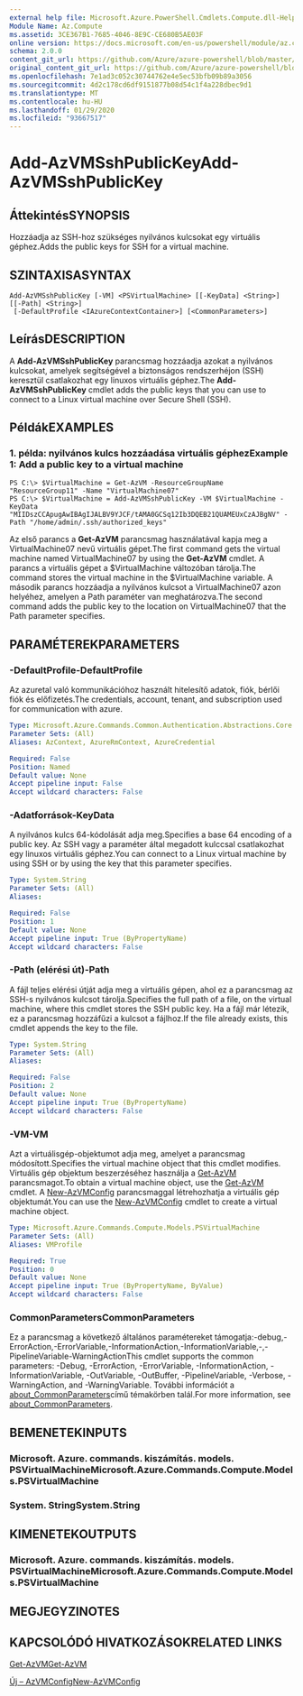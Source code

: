 ```yaml
---
external help file: Microsoft.Azure.PowerShell.Cmdlets.Compute.dll-Help.xml
Module Name: Az.Compute
ms.assetid: 3CE367B1-7685-4046-8E9C-CE680B5AE03F
online version: https://docs.microsoft.com/en-us/powershell/module/az.compute/add-azvmsshpublickey
schema: 2.0.0
content_git_url: https://github.com/Azure/azure-powershell/blob/master/src/Compute/Compute/help/Add-AzVMSshPublicKey.md
original_content_git_url: https://github.com/Azure/azure-powershell/blob/master/src/Compute/Compute/help/Add-AzVMSshPublicKey.md
ms.openlocfilehash: 7e1ad3c052c30744762e4e5ec53bfb09b89a3056
ms.sourcegitcommit: 4d2c178cd6df9151877b08d54c1f4a228dbec9d1
ms.translationtype: MT
ms.contentlocale: hu-HU
ms.lasthandoff: 01/29/2020
ms.locfileid: "93667517"
---
```

# <span data-ttu-id="18d68-101">Add-AzVMSshPublicKey</span><span class="sxs-lookup"><span data-stu-id="18d68-101">Add-AzVMSshPublicKey</span></span>

## <span data-ttu-id="18d68-102">Áttekintés</span><span class="sxs-lookup"><span data-stu-id="18d68-102">SYNOPSIS</span></span>
<span data-ttu-id="18d68-103">Hozzáadja az SSH-hoz szükséges nyilvános kulcsokat egy virtuális géphez.</span><span class="sxs-lookup"><span data-stu-id="18d68-103">Adds the public keys for SSH for a virtual machine.</span></span>

## <span data-ttu-id="18d68-104">SZINTAXISA</span><span class="sxs-lookup"><span data-stu-id="18d68-104">SYNTAX</span></span>

```
Add-AzVMSshPublicKey [-VM] <PSVirtualMachine> [[-KeyData] <String>] [[-Path] <String>]
 [-DefaultProfile <IAzureContextContainer>] [<CommonParameters>]
```

## <span data-ttu-id="18d68-105">Leírás</span><span class="sxs-lookup"><span data-stu-id="18d68-105">DESCRIPTION</span></span>
<span data-ttu-id="18d68-106">A **Add-AzVMSshPublicKey** parancsmag hozzáadja azokat a nyilvános kulcsokat, amelyek segítségével a biztonságos rendszerhéjon (SSH) keresztül csatlakozhat egy linuxos virtuális géphez.</span><span class="sxs-lookup"><span data-stu-id="18d68-106">The **Add-AzVMSshPublicKey** cmdlet adds the public keys that you can use to connect to a Linux virtual machine over Secure Shell (SSH).</span></span>

## <span data-ttu-id="18d68-107">Példák</span><span class="sxs-lookup"><span data-stu-id="18d68-107">EXAMPLES</span></span>

### <span data-ttu-id="18d68-108">1. példa: nyilvános kulcs hozzáadása virtuális géphez</span><span class="sxs-lookup"><span data-stu-id="18d68-108">Example 1: Add a public key to a virtual machine</span></span>
```
PS C:\> $VirtualMachine = Get-AzVM -ResourceGroupName "ResourceGroup11" -Name "VirtualMachine07"
PS C:\> $VirtualMachine = Add-AzVMSshPublicKey -VM $VirtualMachine -KeyData "MIIDszCCApugAwIBAgIJALBV9YJCF/tAMA0GCSq12Ib3DQEB21QUAMEUxCzAJBgNV" -Path "/home/admin/.ssh/authorized_keys"
```

<span data-ttu-id="18d68-109">Az első parancs a **Get-AzVM** parancsmag használatával kapja meg a VirtualMachine07 nevű virtuális gépet.</span><span class="sxs-lookup"><span data-stu-id="18d68-109">The first command gets the virtual machine named VirtualMachine07 by using the **Get-AzVM** cmdlet.</span></span>
<span data-ttu-id="18d68-110">A parancs a virtuális gépet a $VirtualMachine változóban tárolja.</span><span class="sxs-lookup"><span data-stu-id="18d68-110">The command stores the virtual machine in the $VirtualMachine variable.</span></span>
<span data-ttu-id="18d68-111">A második parancs hozzáadja a nyilvános kulcsot a VirtualMachine07 azon helyéhez, amelyen a Path paraméter van meghatározva.</span><span class="sxs-lookup"><span data-stu-id="18d68-111">The second command adds the public key to the location on VirtualMachine07 that the Path parameter specifies.</span></span>

## <span data-ttu-id="18d68-112">PARAMÉTEREK</span><span class="sxs-lookup"><span data-stu-id="18d68-112">PARAMETERS</span></span>

### <span data-ttu-id="18d68-113">-DefaultProfile</span><span class="sxs-lookup"><span data-stu-id="18d68-113">-DefaultProfile</span></span>
<span data-ttu-id="18d68-114">Az azuretal való kommunikációhoz használt hitelesítő adatok, fiók, bérlői fiók és előfizetés.</span><span class="sxs-lookup"><span data-stu-id="18d68-114">The credentials, account, tenant, and subscription used for communication with azure.</span></span>

```yaml
Type: Microsoft.Azure.Commands.Common.Authentication.Abstractions.Core.IAzureContextContainer
Parameter Sets: (All)
Aliases: AzContext, AzureRmContext, AzureCredential

Required: False
Position: Named
Default value: None
Accept pipeline input: False
Accept wildcard characters: False
```

### <span data-ttu-id="18d68-115">-Adatforrások</span><span class="sxs-lookup"><span data-stu-id="18d68-115">-KeyData</span></span>
<span data-ttu-id="18d68-116">A nyilvános kulcs 64-kódolását adja meg.</span><span class="sxs-lookup"><span data-stu-id="18d68-116">Specifies a base 64 encoding of a public key.</span></span>
<span data-ttu-id="18d68-117">Az SSH vagy a paraméter által megadott kulccsal csatlakozhat egy linuxos virtuális géphez.</span><span class="sxs-lookup"><span data-stu-id="18d68-117">You can connect to a Linux virtual machine by using SSH or by using the key that this parameter specifies.</span></span>

```yaml
Type: System.String
Parameter Sets: (All)
Aliases:

Required: False
Position: 1
Default value: None
Accept pipeline input: True (ByPropertyName)
Accept wildcard characters: False
```

### <span data-ttu-id="18d68-118">-Path (elérési út)</span><span class="sxs-lookup"><span data-stu-id="18d68-118">-Path</span></span>
<span data-ttu-id="18d68-119">A fájl teljes elérési útját adja meg a virtuális gépen, ahol ez a parancsmag az SSH-s nyilvános kulcsot tárolja.</span><span class="sxs-lookup"><span data-stu-id="18d68-119">Specifies the full path of a file, on the virtual machine, where this cmdlet stores the SSH public key.</span></span>
<span data-ttu-id="18d68-120">Ha a fájl már létezik, ez a parancsmag hozzáfűzi a kulcsot a fájlhoz.</span><span class="sxs-lookup"><span data-stu-id="18d68-120">If the file already exists, this cmdlet appends the key to the file.</span></span>

```yaml
Type: System.String
Parameter Sets: (All)
Aliases:

Required: False
Position: 2
Default value: None
Accept pipeline input: True (ByPropertyName)
Accept wildcard characters: False
```

### <span data-ttu-id="18d68-121">-VM</span><span class="sxs-lookup"><span data-stu-id="18d68-121">-VM</span></span>
<span data-ttu-id="18d68-122">Azt a virtuálisgép-objektumot adja meg, amelyet a parancsmag módosított.</span><span class="sxs-lookup"><span data-stu-id="18d68-122">Specifies the virtual machine object that this cmdlet modifies.</span></span>
<span data-ttu-id="18d68-123">Virtuális gép objektum beszerzéséhez használja a [Get-AzVM](./Get-AzVM.md) parancsmagot.</span><span class="sxs-lookup"><span data-stu-id="18d68-123">To obtain a virtual machine object, use the [Get-AzVM](./Get-AzVM.md) cmdlet.</span></span>
<span data-ttu-id="18d68-124">A [New-AzVMConfig](./New-AzVMConfig.md) parancsmaggal létrehozhatja a virtuális gép objektumát.</span><span class="sxs-lookup"><span data-stu-id="18d68-124">You can use the [New-AzVMConfig](./New-AzVMConfig.md) cmdlet to create a virtual machine object.</span></span>

```yaml
Type: Microsoft.Azure.Commands.Compute.Models.PSVirtualMachine
Parameter Sets: (All)
Aliases: VMProfile

Required: True
Position: 0
Default value: None
Accept pipeline input: True (ByPropertyName, ByValue)
Accept wildcard characters: False
```

### <span data-ttu-id="18d68-125">CommonParameters</span><span class="sxs-lookup"><span data-stu-id="18d68-125">CommonParameters</span></span>
<span data-ttu-id="18d68-126">Ez a parancsmag a következő általános paramétereket támogatja:-debug,-ErrorAction,-ErrorVariable,-InformationAction,-InformationVariable,-,-PipelineVariable-WarningAction</span><span class="sxs-lookup"><span data-stu-id="18d68-126">This cmdlet supports the common parameters: -Debug, -ErrorAction, -ErrorVariable, -InformationAction, -InformationVariable, -OutVariable, -OutBuffer, -PipelineVariable, -Verbose, -WarningAction, and -WarningVariable.</span></span> <span data-ttu-id="18d68-127">További információt a [about_CommonParameters](https://go.microsoft.com/fwlink/?LinkID=113216)című témakörben talál.</span><span class="sxs-lookup"><span data-stu-id="18d68-127">For more information, see [about_CommonParameters](https://go.microsoft.com/fwlink/?LinkID=113216).</span></span>

## <span data-ttu-id="18d68-128">BEMENETEK</span><span class="sxs-lookup"><span data-stu-id="18d68-128">INPUTS</span></span>

### <span data-ttu-id="18d68-129">Microsoft. Azure. commands. kiszámítás. models. PSVirtualMachine</span><span class="sxs-lookup"><span data-stu-id="18d68-129">Microsoft.Azure.Commands.Compute.Models.PSVirtualMachine</span></span>

### <span data-ttu-id="18d68-130">System. String</span><span class="sxs-lookup"><span data-stu-id="18d68-130">System.String</span></span>

## <span data-ttu-id="18d68-131">KIMENETEK</span><span class="sxs-lookup"><span data-stu-id="18d68-131">OUTPUTS</span></span>

### <span data-ttu-id="18d68-132">Microsoft. Azure. commands. kiszámítás. models. PSVirtualMachine</span><span class="sxs-lookup"><span data-stu-id="18d68-132">Microsoft.Azure.Commands.Compute.Models.PSVirtualMachine</span></span>

## <span data-ttu-id="18d68-133">MEGJEGYZI</span><span class="sxs-lookup"><span data-stu-id="18d68-133">NOTES</span></span>

## <span data-ttu-id="18d68-134">KAPCSOLÓDÓ HIVATKOZÁSOK</span><span class="sxs-lookup"><span data-stu-id="18d68-134">RELATED LINKS</span></span>

[<span data-ttu-id="18d68-135">Get-AzVM</span><span class="sxs-lookup"><span data-stu-id="18d68-135">Get-AzVM</span></span>](./Get-AzVM.md)

[<span data-ttu-id="18d68-136">Új – AzVMConfig</span><span class="sxs-lookup"><span data-stu-id="18d68-136">New-AzVMConfig</span></span>](./New-AzVMConfig.md)
